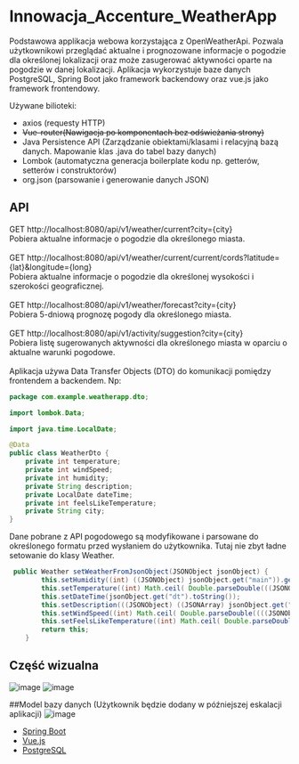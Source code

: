 # Innowacja_Accenture_WeatherApp
Podstawowa applikacja webowa korzystająca z OpenWeatherApi. Pozwala użytkownikowi przeglądać aktualne i prognozowane informacje o pogodzie dla określonej lokalizacji oraz
może zasugerować aktywności oparte na pogodzie w danej lokalizacji. 
Aplikacja wykorzystuje baze danych PostgreSQL, Spring Boot jako framework backendowy oraz vue.js jako framework frontendowy.

Używane bilioteki:
- axios (requesty HTTP) 
- ~~Vue-router(Nawigacja po komponentach bez odświeżania strony)~~
- Java Persistence API (Zarządzanie obiektami/klasami i relacyjną bazą danych. Mapowanie klas .java do tabel bazy danych)
- Lombok (automatyczna generacja boilerplate kodu np. getterów, setterów i construktorów)
- org.json (parsowanie i generowanie danych JSON)

## API 
GET http://localhost:8080/api/v1/weather/current?city={city}   
Pobiera aktualne informacje o pogodzie dla określonego miasta.  
<br>
GET http://localhost:8080/api/v1/weather/current/current/cords?latitude={lat}&longitude={long}     
Pobiera aktualne informacje o pogodzie dla określonej wysokości i szerokości geograficznej.   
<br>
GET http://localhost:8080/api/v1/weather/forecast?city={city}    
Pobiera 5-dniową prognozę pogody dla określonego miasta.     
<br>
GET http://localhost:8080/api/v1/activity/suggestion?city={city}    
Pobiera listę sugerowanych aktywności dla określonego miasta w oparciu o aktualne warunki pogodowe.
<br>
<br>
Aplikacja używa Data Transfer Objects (DTO) do komunikacji pomiędzy frontendem a backendem. Np:
```java
package com.example.weatherapp.dto;

import lombok.Data;

import java.time.LocalDate;

@Data
public class WeatherDto {
    private int temperature;
    private int windSpeed;
    private int humidity;
    private String description;
    private LocalDate dateTime;
    private int feelsLikeTemperature;
    private String city;
}
```
Dane pobrane z API pogodowego są modyfikowane i parsowane do określonego formatu przed wysłaniem do użytkownika.
Tutaj nie zbyt ładne setowanie do klasy Weather.
```java 
 public Weather setWeatherFromJsonObject(JSONObject jsonObject) {
        this.setHumidity((int) ((JSONObject) jsonObject.get("main")).get("humidity"));
        this.setTemperature((int) Math.ceil( Double.parseDouble(((JSONObject) jsonObject.get("main")).get("temp").toString())));
        this.setDateTime(jsonObject.get("dt").toString());
        this.setDescription(((JSONObject) ((JSONArray) jsonObject.get("weather")).get(0)).get("main").toString().toUpperCase());
        this.setWindSpeed((int) Math.ceil( Double.parseDouble((((JSONObject) jsonObject.get("wind")).get("speed").toString()))));
        this.setFeelsLikeTemperature((int) Math.ceil( Double.parseDouble(((JSONObject) jsonObject.get("main")).get("feels_like").toString())));
        return this;
    }
```
## Część wizualna
![image](https://user-images.githubusercontent.com/86847471/213948275-b9faf5cd-d1a4-4ee7-828e-8b5433b8663c.png)
![image](https://user-images.githubusercontent.com/86847471/213948537-c2147a9e-96be-4b42-9c30-8254f3e1bf45.png)



##Model bazy danych (Użytkownik będzie dodany w późniejszej eskalacji aplikacji)
![image](https://user-images.githubusercontent.com/86847471/213948067-9bbcfd14-79b5-4bc6-963b-0888f10cbfbf.png)

* [Spring Boot](https://spring.io/projects/spring-boot)
* [Vue.js](https://vuejs.org/) 
* [PostgreSQL](https://www.postgresql.org/)
